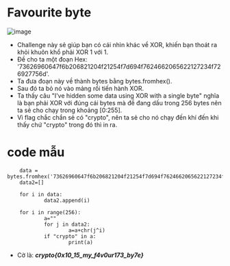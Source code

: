 # Favourite byte
![image](https://user-images.githubusercontent.com/128831586/231459602-781346ed-efeb-466a-8e46-95d7bfb7fea4.png)
-	Challenge này sẻ giúp bạn có cái nhìn khác về XOR, khiến bạn thoát ra khỏi khuôn khổ phải XOR 1 với 1.
-	Đề cho ta một đoạn Hex: '73626960647f6b206821204f21254f7d694f7624662065622127234f726927756d'.
-	Ta đưa đoạn này về thành bytes bằng bytes.fromhex().
-	Sau đó ta bỏ nó vào mảng rồi tiến hành XOR.
-	Ta thấy câu "I've hidden some data using XOR with a single byte" nghĩa là bạn phải XOR với đúng cái bytes mà đề đang dấu trong 256 bytes nên ta sẻ cho chạy trong khoảng [0:255].
-	Vì flag chắc chắn sẻ có "crypto", nên ta sẻ cho nó chạy đến khí đến khi thấy chứ "crypto" trong đó thì in ra.
# code mẫu
		data = bytes.fromhex('73626960647f6b206821204f21254f7d694f7624662065622127234f726927756d')
		data2=[]

		for i in data:
				data2.append(i)

		for i in range(256):
				a=""
				for j in data2:
						a=a+chr(j^i)
				if "crypto" in a:
						print(a)
-	Cờ là: ***crypto{0x10_15_my_f4v0ur173_by7e}***
